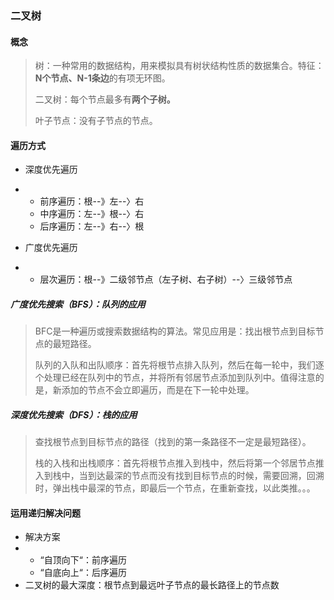 ### 二叉树

#### 概念

> 树：一种常用的数据结构，用来模拟具有树状结构性质的数据集合。特征：**N个节点、N-1条边**的有项无环图。
>
> 二叉树：每个节点最多有**两个子树。**
>
> 叶子节点：没有子节点的节点。

#### 遍历方式

* 深度优先遍历
* * 前序遍历：根--》左--〉右
  * 中序遍历：左--》根--〉右
  * 后序遍历：左--》右--〉根
* 广度优先遍历

* * 层次遍历：根--》二级邻节点（左子树、右子树）--〉三级邻节点

##### 广度优先搜索（BFS）：队列的应用

> BFC是一种遍历或搜索数据结构的算法。常见应用是：找出根节点到目标节点的最短路径。
>
> 队列的入队和出队顺序：首先将根节点排入队列，然后在每一轮中，我们逐个处理已经在队列中的节点，并将所有邻居节点添加到队列中。值得注意的是，新添加的节点不会立即遍历，而是在下一轮中处理。

##### 深度优先搜索（DFS）：栈的应用

> 查找根节点到目标节点的路径（找到的第一条路径不一定是最短路径）。
>
> 栈的入栈和出栈顺序：首先将根节点推入到栈中，然后将第一个邻居节点推入到栈中，当到达最深的节点而没有找到目标节点的时候，需要回溯，回溯时，弹出栈中最深的节点，即最后一个节点，在重新查找，以此类推。。。

#### 运用递归解决问题

* 解决方案
* * “自顶向下“：前序遍历
  * “自底向上“：后序遍历
* 二叉树的最大深度：根节点到最远叶子节点的最长路径上的节点数



